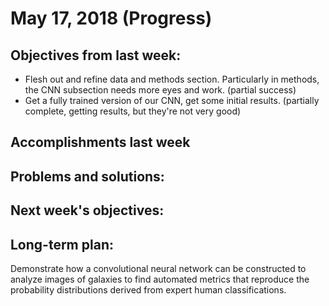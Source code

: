 # May 17, 2018 (Progress)

## Objectives from last week:

- Flesh out and refine data and methods section. Particularly in methods, the CNN subsection needs more eyes and work. (partial success)
- Get a fully trained version of our CNN, get some initial results. (partially complete, getting results, but they're not very good)

## Accomplishments last week



## Problems and solutions:


## Next week's objectives:

## Long-term plan:
Demonstrate how a convolutional neural network can be constructed to analyze images of galaxies to find automated metrics that reproduce the probability distributions derived from expert human classifications.
